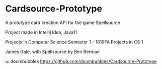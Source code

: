 # Cardsource-Prototype
A prototype card creation API for the game Spellsource

Project made in Intellij Idea, Java11

Projects in Computer Science Semester 1 - 1819FA Projects in CS 1

James Gale, with Spellsource by Ben Berman

u: doombubbles https://github.com/doombubbles/Cardsource-Prototype
